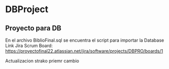 # DBProject
Proyecto para DB
----------------
En el archivo BiblioFinal.sql se encuentra el script para importar la Database
Link Jira Scrum Board: https://proyectofinal22.atlassian.net/jira/software/projects/DBPRO/boards/1

Actualizacion strako priemr cambio


